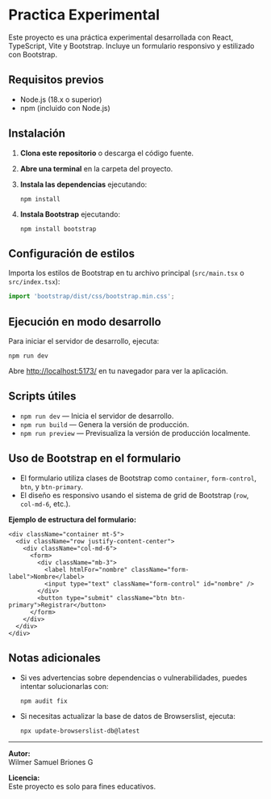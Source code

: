 # Practica Experimental

Este proyecto es una práctica experimental desarrollada con React, TypeScript, Vite y Bootstrap. Incluye un formulario responsivo y estilizado con Bootstrap.

## Requisitos previos

- Node.js (18.x o superior)
- npm (incluido con Node.js)

## Instalación

1. **Clona este repositorio** o descarga el código fuente.
2. **Abre una terminal** en la carpeta del proyecto.
3. **Instala las dependencias** ejecutando:

   ```
   npm install
   ```

4. **Instala Bootstrap** ejecutando:

   ```
   npm install bootstrap
   ```

## Configuración de estilos

Importa los estilos de Bootstrap en tu archivo principal (`src/main.tsx` o `src/index.tsx`):

```typescript
import 'bootstrap/dist/css/bootstrap.min.css';
```

## Ejecución en modo desarrollo

Para iniciar el servidor de desarrollo, ejecuta:

```
npm run dev
```

Abre [http://localhost:5173/](http://localhost:5173/) en tu navegador para ver la aplicación.

## Scripts útiles

- `npm run dev` — Inicia el servidor de desarrollo.
- `npm run build` — Genera la versión de producción.
- `npm run preview` — Previsualiza la versión de producción localmente.

## Uso de Bootstrap en el formulario

- El formulario utiliza clases de Bootstrap como `container`, `form-control`, `btn`, y `btn-primary`.
- El diseño es responsivo usando el sistema de grid de Bootstrap (`row`, `col-md-6`, etc.).

**Ejemplo de estructura del formulario:**

```tsx
<div className="container mt-5">
  <div className="row justify-content-center">
    <div className="col-md-6">
      <form>
        <div className="mb-3">
          <label htmlFor="nombre" className="form-label">Nombre</label>
          <input type="text" className="form-control" id="nombre" />
        </div>
        <button type="submit" className="btn btn-primary">Registrar</button>
      </form>
    </div>
  </div>
</div>
```

## Notas adicionales

- Si ves advertencias sobre dependencias o vulnerabilidades, puedes intentar solucionarlas con:

  ```
  npm audit fix
  ```

- Si necesitas actualizar la base de datos de Browserslist, ejecuta:

  ```
  npx update-browserslist-db@latest
  ```

---

**Autor:**  
Wilmer Samuel Briones G

**Licencia:**  
Este proyecto es solo para fines educativos.
